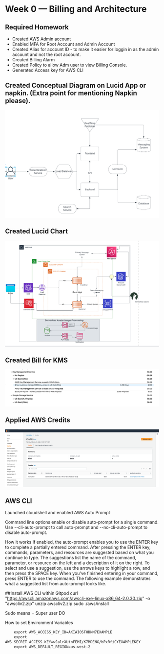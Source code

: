 # Week 0 — Billing and Architecture

## Required Homework

- Created AWS Admin account
- Enabled MFA for Root Account and Admin Account
- Created Alias for account ID - to make it easier for loggin in as the admin account and not the root account.
- Created Billing Alarm 
- Created Policy to allow Adm user to view Billing Console.
- Generated Access key for AWS CLI

## Created Conceptual Diagram on Lucid App or napkin. (Extra point for mentioning Napkin please).
![Image of Screen shot of Lucid chart](assets/Conceptual.png)
## Created Lucid Chart 
![Image of Screen shot of Lucid chart](assets/Screenshot%202023-02-28%20at%208.51.56%20PM.png)

##  Created Bill for KMS

![Image of Screen shot of Bill](assets/Bill%20for%20KMS.png)


## Applied AWS Credits

![Image of Screen Shot of AWS Credit](assets/AwsCredits.png)


## AWS CLI

Launched cloudshell and enabled AWS Auto Prompt

Command line options enable or disable auto-prompt for a single command. Use --cli-auto-prompt to call auto-prompt and --no-cli-auto-prompt to disable auto-prompt.

How it works
If enabled, the auto-prompt enables you to use the ENTER key to complete a partially entered command. After pressing the ENTER key, commands, parameters, and resources are suggested based on what you continue to type. The suggestions list the name of the command, parameter, or resource on the left and a description of it on the right. To select and use a suggestion, use the arrows keys to highlight a row, and then press the SPACE key. When you've finished entering in your command, press ENTER to use the command. The following example demonstrates what a suggested list from auto-prompt looks like.


##Install AWS CLI within Gitpod
curl "https://awscli.amazonaws.com/awscli-exe-linux-x86_64-2.0.30.zip" -o "awscliv2.zip"
unzip awscliv2.zip
sudo ./aws/install

Sudo means = Super user DO


How to set Environment Variables


        export AWS_ACCESS_KEY_ID=AKIAIOSFODNN7EXAMPLE
        export AWS_SECRET_ACCESS_KEY=wJalrXUtnFEMI/K7MDENG/bPxRfiCYEXAMPLEKEY
        export AWS_DEFAULT_REGION=us-west-2
